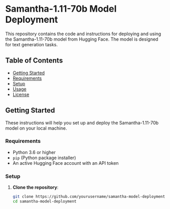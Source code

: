 # Samantha-1.11-70b Model Deployment

This repository contains the code and instructions for deploying and using the Samantha-1.11-70b model from Hugging Face. The model is designed for text generation tasks.

## Table of Contents

- [Getting Started](#getting-started)
- [Requirements](#requirements)
- [Setup](#setup)
- [Usage](#usage)
- [License](#license)

## Getting Started

These instructions will help you set up and deploy the Samantha-1.11-70b model on your local machine.

### Requirements

- Python 3.6 or higher
- `pip` (Python package installer)
- An active Hugging Face account with an API token

### Setup

1. **Clone the repository**:
   ```sh
   git clone https://github.com/yourusername/samantha-model-deployment.git
   cd samantha-model-deployment
